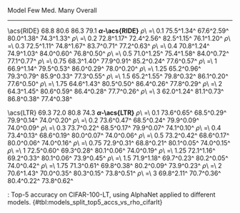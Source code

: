 Model                        Few         Med.         Many      Overall
-------------------  -----------  -----------  -----------  -----------
\acs{RIDE}                  68.8         80.6         86.3         79.1
**_α_-\acs{RIDE}**
_ρ_\ =\ 0.1           75.5^1.34^   67.6^2.59^   80.0^1.38^   74.3^1.33^
_ρ_\ =\ 0.2           72.8^1.17^   72.4^2.56^   82.5^1.15^   76.1^1.20^
_ρ_\ =\ 0.3           72.5^1.11^   74.8^1.67^   83.7^0.71^   77.2^0.63^
_ρ_\ =\ 0.4           70.8^1.24^   74.9^1.03^   84.0^0.60^   76.8^0.50^
_ρ_\ =\ 0.5           71.0^1.25^   75.4^1.58^   84.0^0.72^   77.1^0.77^
_ρ_\ =\ 0.75          68.3^1.40^   77.9^0.91^   85.2^0.24^   77.6^0.57^
_ρ_\ =\ 1             66.9^1.14^   79.5^0.53^   86.0^0.29^   78.0^0.20^
_ρ_\ =\ 1.25          65.2^0.96^   79.3^0.79^   85.9^0.33^   77.3^0.55^
_ρ_\ =\ 1.5           65.2^1.55^   79.8^0.32^   86.1^0.20^   77.6^0.50^
_ρ_\ =\ 1.75          64.6^1.43^   80.5^0.50^   86.4^0.26^   77.8^0.29^
_ρ_\ =\ 2             64.3^1.45^   80.6^0.59^   86.4^0.28^   77.7^0.26^
_ρ_\ =\ 3             62.0^1.24^   81.1^0.73^   86.8^0.38^   77.4^0.38^
<!--  -->
\acs{LTR}                   69.3         72.0         80.8         74.3
**_α_-\acs{LTR}**
_ρ_\ =\ 0.1           73.6^0.65^   68.5^0.29^   79.9^0.14^   74.0^0.20^
_ρ_\ =\ 0.2           73.6^0.47^   68.5^0.24^   79.9^0.09^   74.0^0.09^
_ρ_\ =\ 0.3           73.7^0.22^   68.5^0.17^   79.9^0.07^   74.1^0.10^
_ρ_\ =\ 0.4           73.4^0.13^   68.6^0.19^   80.0^0.07^   74.0^0.06^
_ρ_\ =\ 0.5           73.2^0.42^   68.6^0.17^   80.0^0.06^   74.0^0.16^
_ρ_\ =\ 0.75          72.9^0.31^   68.8^0.21^   80.1^0.05^   74.0^0.15^
_ρ_\ =\ 1             72.5^0.60^   69.3^0.28^   80.1^0.06^   74.0^0.19^
_ρ_\ =\ 1.25          72.1^1.16^   69.2^0.33^   80.1^0.06^   73.9^0.45^
_ρ_\ =\ 1.5           71.9^1.18^   69.7^0.23^   80.2^0.05^   74.0^0.42^
_ρ_\ =\ 1.75          71.3^0.61^   69.8^0.38^   80.2^0.09^   73.9^0.23^
_ρ_\ =\ 2             70.6^1.43^   70.0^0.35^   80.3^0.15^   73.8^0.51^
_ρ_\ =\ 3             69.8^2.11^   70.7^0.36^   80.4^0.22^   73.8^0.62^

: Top-5 accuracy on CIFAR-100-LT, using AlphaNet applied to different models. {#tbl:models_split_top5_accs_vs_rho_cifarlt}
